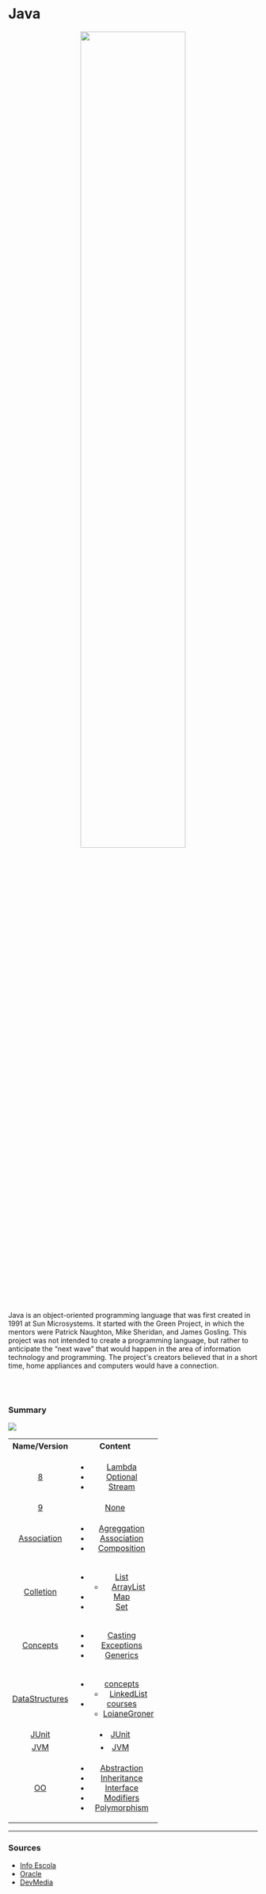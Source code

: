 # Java


<div align="center"><img  width="65%" src="https://media.vlpt.us/images/codemcd/post/3b9bb04f-c4ea-4ba4-a715-65d33d843c5c/Java_Logo.png" /></div>
<br/>
<br/>



<p>
 Java is an object-oriented programming language that was first created in 1991 at Sun Microsystems. It started with the Green Project, in which the mentors were Patrick Naughton, Mike Sheridan, and James Gosling. This project was not intended to create a programming language, but rather to anticipate the “next wave” that would happen in the area of information technology and programming. The project's creators believed that in a short time, home appliances and computers would have a connection.
</p>

<br/>
<br/>
 




  
  <!--
  <table>
     <tr>
        <td><img src="https://techvidvan.com/tutorials/wp-content/uploads/sites/2/2020/06/Features-of-Java-tv.jpg" alt="image host"/></td>
      </tr>
      <tr>
        <td><a href="https://imgbox.com/sLdvRFiE" target="_blank"><img src="https://images2.imgbox.com/0f/73/sLdvRFiE_o.png" alt="image host"/></td>
      </tr>
</table>
-->



### Summary

<img src="https://images2.imgbox.com/4a/f7/KTTwMmb0_o.png" />


<table >
 <tr>
     <th>Name/Version</th>
     <th>Content</th>
 </tr>
  <tr align="center">
     <td><a href="https://github.com/gil-son/java/tree/main/8">8</a></td>
     <td>
         <ul>
             <li><a href="https://github.com/gil-son/java/tree/main/8/Lambda">Lambda</a></li>
             <li><a href="https://github.com/gil-son/java/tree/main/8/Optional">Optional</a></li>
             <li><a href="https://github.com/gil-son/java/tree/main/8/Stream">Stream</a></li>
         </ul>
     </td>
 </tr>
 <tr align="center">
     <td><a href="https://github.com/gil-son/java/tree/main/9">9</a></td>
     <td><a href="https://github.com/gil-son/java/tree/main/9">None</a></td>
 </tr>
  <tr align="center">
     <td><a href="https://github.com/gil-son/java/tree/main/Association">Association</a></td>
     <td>
       <ul>
            <li><a href="https://github.com/gil-son/java/tree/main/Association/Aggregation">Agreggation</a></li>
            <li><a href="https://github.com/gil-son/java/tree/main/Association/Association">Association</a></li>
            <li><a href="https://github.com/gil-son/java/tree/main/Association/Composition">Composition</a></li>
       </ul>
    </td>
 </tr>
 <tr align="center">
     <td><a href="https://github.com/gil-son/java/tree/main/Collection">Colletion</a></td>
     <td>
       <ul>
            <li><a href="https://github.com/gil-son/java/tree/main/Collection/List">List</a>
                <ul>
                 <li><a href="https://github.com/gil-son/java/tree/main/Collection/List/ArrayList">ArrayList</a></li> 
                </ul>
            </li>
            <li><a href="https://github.com/gil-son/java/tree/main/Collection/Map">Map</a></li>
            <li><a href="https://github.com/gil-son/java/tree/main/Collection/Set">Set</a></li>
       </ul>
    </td>
 </tr>
 <tr align="center">
     <td><a href="https://github.com/gil-son/java/tree/main/Concepts">Concepts</a></td>
     <td>
       <ul>
            <li><a href="https://github.com/gil-son/java/tree/main/Concepts/Casting">Casting</a></li>
            <li><a href="https://github.com/gil-son/java/tree/main/Concepts/Exceptions">Exceptions</a></li>
            <li><a href="https://github.com/gil-son/java/tree/main/Concepts/Generics">Generics</a></li>
       </ul>
    </td>
 </tr>
 <tr align="center">
     <td><a href="https://github.com/gil-son/java/tree/main/DataStructures">DataStructures</a></td>
     <td>
       <ul>
            <li><a href="https://github.com/gil-son/java/tree/main/DataStructures/concepts">concepts</a>
              <ul>
                <li><a href="https://github.com/gil-son/java/tree/main/DataStructures/concepts/LinkedList">LinkedList</a></li>
             </ul>
            </li>
            <li><a href="https://github.com/gil-son/java/tree/main/DataStructures/courses">courses</a>
              <ul>
                <li><a href="https://github.com/gil-son/java/tree/main/DataStructures/courses/LoianeGroner">LoianeGroner</a></li>
             </ul>
            </li>
       </ul>
    </td>
 </tr>
 <tr align="center">
     <td><a href="https://github.com/gil-son/java/tree/main/JUnit">JUnit</a></td>
     <td
         <ul>
             <li><a href="https://github.com/gil-son/java/tree/main/JUnit">JUnit</a></li>
         </ul>
     </td>
 </tr>
  <tr align="center">
     <td><a href="https://github.com/gil-son/java/tree/main/JVM">JVM</a></td>
     <td
         <ul>
             <li><a href="https://github.com/gil-son/java/tree/main/JVM">JVM</a></li>
         </ul>
     </td>
 </tr>
 <tr align="center">
     <td><a href="https://github.com/gil-son/java/tree/main/OO">OO</a></td>
     <td>
       <ul>
            <li><a href="https://github.com/gil-son/java/tree/main/OO/Abstraction">Abstraction</a></li>
            <li><a href="https://github.com/gil-son/java/tree/main/OO/Inheritance">Inheritance</a></li>
            <li><a href="https://github.com/gil-son/java/tree/main/OO/Interface">Interface</a></li>
            <li><a href="https://github.com/gil-son/java/tree/main/OO/Modifiers">Modifiers</a></li>
        <li><a href="https://github.com/gil-son/java/tree/main/OO/Polymorphism">Polymorphism</a></li>
       </ul>
    </td>
 </tr>
</table>


<hr>


### Sources

<ul>
 <li>
     <a href="https://www.infoescola.com/informatica/historia-do-java/"> Info Escola</a>
  </li>
  <li>
     <a href="https://www.java.com/pt-BR/"> Oracle</a>
  </li>
  <li>
     <a href="https://www.devmedia.com.br/"> DevMedia</a>
  </li>
</ul>
